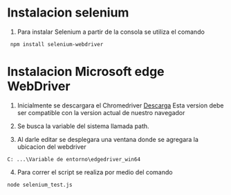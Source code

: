 # Instalacion selenium
1. Para instalar Selenium a partir de la consola se utiliza el comando

```
 npm install selenium-webdriver
```
# Instalacion Microsoft edge WebDriver
1. Inicialmente se descargara el Chromedriver 
    [Descarga](https://developer.microsoft.com/en-us/microsoft-edge/tools/webdriver/?form=MA13LH)
Esta version debe ser compatible con la version actual de nuestro navegador

2. Se busca la variable del sistema llamada path.
3. Al darle editar se desplegara una ventana donde se agregara la ubicacion del webdriver

```
C: ...\Variable de entorno\edgedriver_win64
```
4. Para correr el script se realiza por medio del comando

```
node selenium_test.js
```
